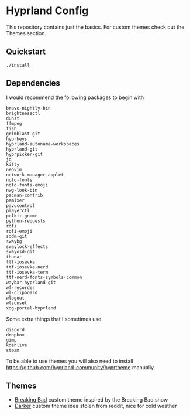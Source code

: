 # Hyprland Config

This repository contains just the basics. For custom themes check out the
Themes section.

## Quickstart

```console
./install
```

## Dependencies

I would recommend the following packages to begin with

```text
brave-nightly-bin
brightnessctl
dunst
ffmpeg
fish
grimblast-git
hyprkeys
hyprland-autoname-workspaces
hyprland-git
hyprpicker-git
jq
kitty
neovim
network-manager-applet
noto-fonts
noto-fonts-emoji
nwg-look-bin
pacman-contrib
pamixer
pavucontrol
playerctl
polkit-gnome
python-requests
rofi
rofi-emoji
sddm-git
swaybg
swaylock-effects
swayosd-git
thunar
ttf-iosevka
ttf-iosevka-nerd
ttf-iosevka-term
ttf-nerd-fonts-symbols-common
waybar-hyprland-git
wf-recorder
wl-clipboard
wlogout
wlsunset
xdg-portal-hyprland
```

Some extra things that I sometimes use

```text
discord
dropbox
gimp
kdenlive
steam
```

To be able to use themes you will also need to install
<https://github.com/hyprland-community/hyprtheme> manually.

## Themes

* [Breaking Bad](https://github.com/alexjercan/breakingbad-hyprland-theme)
  custom theme inspired by the Breaking Bad show
* [Darker](https://github.com/alexjercan/darker-hyprland-theme) custom theme
  idea stolen from reddit, nice for cold weather
